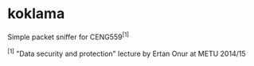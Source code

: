 koklama
=======

Simple packet sniffer for CENG559<sup>[1]</sup>

<sup>[1]</sup> "Data security and protection" lecture by Ertan Onur at METU 2014/15
